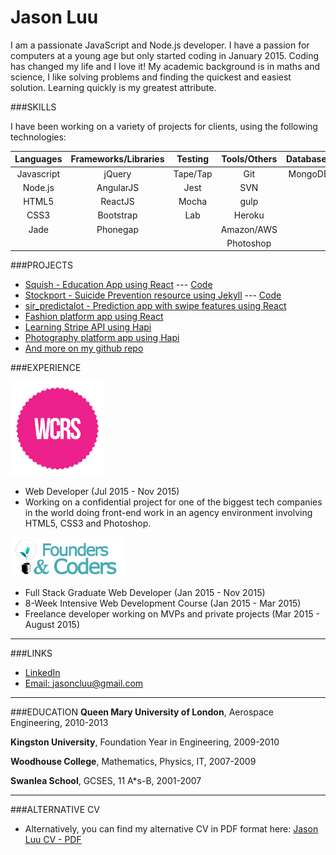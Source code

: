 # Jason Luu

I am a passionate JavaScript and Node.js developer. I have a passion for computers at a young age but only started coding in January 2015. Coding has changed my life and I love it! My academic background is in maths and science, I like solving problems and finding the quickest and easiest solution. Learning quickly is my greatest attribute.

###SKILLS

I have been working on a variety of projects for clients, using the following technologies:

| Languages | Frameworks/Libraries | Testing   | Tools/Others | Databases |
|:---------:|:--------------------:|:---------:|:------------:|:---------:|
| Javascript| jQuery               | Tape/Tap  | Git          | MongoDB   |
| Node.js   | AngularJS            | Jest      | SVN          |           |
| HTML5     | ReactJS              | Mocha     | gulp         |           |
| CSS3      | Bootstrap            | Lab       | Heroku       |           |
| Jade      | Phonegap             |           | Amazon/AWS   |           |
|           |                      |           | Photoshop    |           |

###PROJECTS

- [Squish - Education App using React](http://pajoa.herokuapp.com/) --- [Code](https://github.com/pajoa/pajoa-the-chimp)
- [Stockport - Suicide Prevention resource using Jekyll](http://www.stockportsuicideprevention.org.uk/) --- [Code ](https://github.com/stockport/stockport.github.io)
- [sir_predictalot - Prediction app with swipe features using React](https://github.com/the-knights-of-the-reactangular-table/sir_predictalot/tree/development)
- [Fashion platform app using React](https://github.com/TRENDiPEOPLE/trendipeople)
- [Learning Stripe API using Hapi](https://github.com/Jasonspd/CaMunity-MVPweek0)
- [Photography platform app using Hapi](https://github.com/hire-me-im-a-photographer/CaMunity)
- [And more on my github repo](https://github.com/Jasonspd)

###EXPERIENCE

<a href="http://www.wcrs.com/"><img src="https://github.com/Neats29/CV/blob/master/experience/wcrs.png" width="150"></a>

- Web Developer (Jul 2015 - Nov 2015)
- Working on a confidential project for one of the biggest tech companies in the world doing front-end work in an agency environment involving HTML5, CSS3 and Photoshop.

<a href="http://www.foundersandcoders.com/"><img src="https://github.com/Neats29/CV/blob/master/experience/fac.png" width="180"></a>

- Full Stack Graduate Web Developer (Jan 2015 - Nov 2015)
- 8-Week Intensive Web Development Course (Jan 2015 - Mar 2015)
- Freelance developer working on MVPs and private projects (Mar 2015 - August 2015)

--- 

###LINKS

- [LinkedIn](https://uk.linkedin.com/in/jasoncluu)
- [Email: jasoncluu@gmail.com](mailto:jasoncluu@gmail.com)

---

###EDUCATION
**Queen Mary University of London**, Aerospace Engineering, 2010-2013

**Kingston University**, Foundation Year in Engineering, 2009-2010

**Woodhouse College**, Mathematics, Physics, IT, 2007-2009

**Swanlea School**, GCSES, 11 A*s-B, 2001-2007

---
###ALTERNATIVE CV
* Alternatively, you can find my alternative CV in PDF format here: [Jason Luu CV - PDF](https://github.com/Jasonspd/CV-1/blob/master/jasoncluuCV.pdf)
